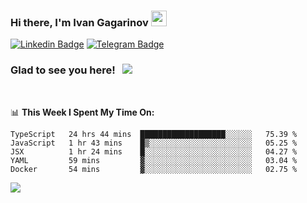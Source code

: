 ### Hi there, I'm Ivan Gagarinov <img src="https://media.giphy.com/media/hvRJCLFzcasrR4ia7z/giphy.gif" width="25px">

[![Linkedin Badge](https://img.shields.io/badge/-LinkedIn-0e76a8?style=flat-square&logo=Linkedin&logoColor=white)](https://linkedin.com/in/ivan-gagarinov-142ba3141/)
[![Telegram Badge](https://img.shields.io/badge/-Telegram-0088cc?style=flat-square&logo=Telegram&logoColor=white)](https://t.me/igagarinov)

### Glad to see you here! &nbsp; ![](https://visitor-badge.glitch.me/badge?page_id=dzencot.dzencot)

</br>

📊 **This Week I Spent My Time On:**
<!--START_SECTION:waka-->
```text
TypeScript   24 hrs 44 mins  ███████████████████░░░░░░   75.39 % 
JavaScript   1 hr 43 mins    █▒░░░░░░░░░░░░░░░░░░░░░░░   05.25 % 
JSX          1 hr 24 mins    █░░░░░░░░░░░░░░░░░░░░░░░░   04.27 % 
YAML         59 mins         ▓░░░░░░░░░░░░░░░░░░░░░░░░   03.04 % 
Docker       54 mins         ▓░░░░░░░░░░░░░░░░░░░░░░░░   02.75 % 
```
<!--END_SECTION:waka-->

[![](https://github-readme-stats.vercel.app/api?username=dzencot&theme=gruvbox)](https://github.com/dzencot)
